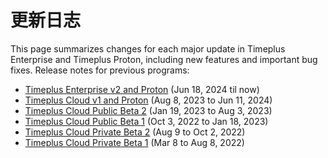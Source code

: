 # 更新日志

This page summarizes changes for each major update in Timeplus Enterprise and Timeplus Proton, including new features and important bug fixes. Release notes for previous programs:
- [Timeplus Enterprise v2 and Proton](/v2-release-notes) (Jun 18, 2024 til now)
- [Timeplus Cloud v1 and Proton](/v1-release-notes) (Aug 8, 2023 to Jun 11, 2024)
- [Timeplus Cloud Public Beta 2](/public-beta-2) (Jan 19, 2023 to Aug 3, 2023)
- [Timeplus Cloud Public Beta 1](/public-beta-1) (Oct 3, 2022 to Jan 18, 2023)
- [Timeplus Cloud Private Beta 2](/private-beta-2) (Aug 9 to Oct 2, 2022)
- [Timeplus Cloud Private Beta 1](/private-beta-1) (Mar 8 to Aug 8, 2022)
